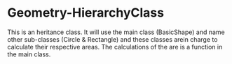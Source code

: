 # Geometry-HierarchyClass

This is an heritance class. It will use the main class (BasicShape) and name other sub-classes (Circle & Rectangle)
and these classes arein charge to calculate their respective areas. The calculations of the are is a function in the main class.
